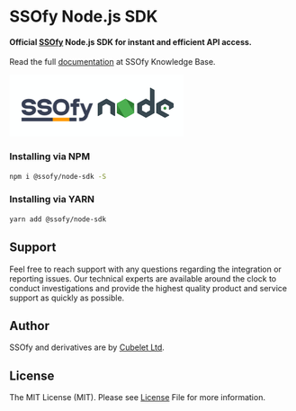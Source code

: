 SSOfy Node.js SDK
=============
#### Official [SSOfy](https://www.ssofy.com) Node.js SDK for instant and efficient API access.

Read the full [documentation](https://www.ssofy.com/docs/SDK/NodeJs/Installation/) at SSOfy Knowledge Base.

<img src="docs/img/logo.png"/>

### Installing via NPM

```bash
npm i @ssofy/node-sdk -S
```

### Installing via YARN

```bash
yarn add @ssofy/node-sdk
```

## Support

Feel free to reach support with any questions regarding the integration or reporting issues.
Our technical experts are available around the clock to conduct investigations and provide
the highest quality product and service support as quickly as possible.

## Author

SSOfy and derivatives are by [Cubelet Ltd](https://cubelet.co.uk).

## License

The MIT License (MIT). Please see [License](LICENSE) File for more information.

